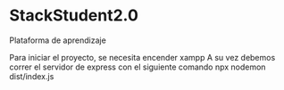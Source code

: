 # StackStudent2.0
Plataforma de aprendizaje 

Para iniciar el proyecto, se necesita encender xampp
A su vez debemos correr el servidor de express con el siguiente comando npx nodemon dist/index.js
